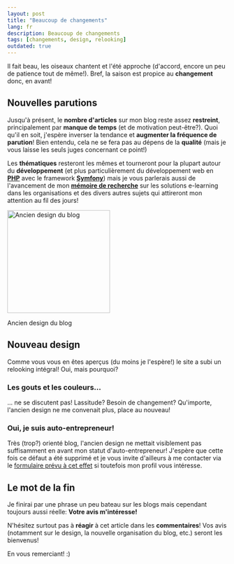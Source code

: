```yaml
---
layout: post
title: "Beaucoup de changements"
lang: fr
description: Beaucoup de changements
tags: [changements, design, relooking]
outdated: true
---
```


Il fait beau, les oiseaux chantent et l'été approche (d'accord, encore un peu de patience tout de même!). Bref, la saison est propice au **changement** donc, en avant!

## Nouvelles parutions

Jusqu'à présent, le **nombre d'articles** sur mon blog reste assez **restreint**, principalement par **manque de temps** (et de motivation peut-être?). Quoi qu'il en soit, j'espère inverser la tendance et **augmenter la fréquence de parution**! Bien entendu, cela ne se fera pas au dépens de la **qualité** (mais je vous laisse les seuls juges concernant ce point!)

Les **thématiques** resteront les mêmes et tourneront pour la plupart autour du **développement** (et plus particulièrement du développement web en **<a title="Tous les articles concernant PHP" href="http://www.odolbeau.fr/tag/php">PHP</a>** avec le framework **<a title="Tous les articles concernant Symfony" href="http://www.odolbeau.fr/tag/symfony">Symfony</a>**) mais je vous parlerais aussi de l'avancement de mon **<a title="Tous les articles relatifs à mon mémoire de recherche" href="http://www.odolbeau.fr/tag/memoire-de-recherche">mémoire de recherche</a>** sur les solutions e-learning dans les organisations et des divers autres sujets qui attireront mon attention au fil des jours!

<div class="img-container-medium alignright">
    <img title="Ancien design du blog" src="/images/posts/2010-05-19/ancien-design.png" alt="Ancien design du blog" width="235" height="235" />
    <p class="legend">
        Ancien design du blog
    </p>
</div>

## Nouveau design

Comme vous vous en êtes aperçus (du moins je l'espère!) le site a subi un relooking intégral! Oui, mais pourquoi?

### Les gouts et les couleurs...

... ne se discutent pas! Lassitude? Besoin de changement? Qu'importe, l'ancien design ne me convenait plus, place au nouveau!

### Oui, je suis auto-entrepreneur!

Très (trop?) orienté blog, l'ancien design ne mettait visiblement pas suffisamment en avant mon statut d'auto-entrepreneur! J'espère que cette fois ce défaut a été supprimé et je vous invite d'ailleurs à me contacter via le <a title="Contact" href="http://www.odolbeau.fr/contact">formulaire prévu à cet effet</a> si toutefois mon profil vous intéresse.

## Le mot de la fin

Je finirai par une phrase un peu bateau sur les blogs mais cependant toujours aussi réelle: **Votre avis m'intéresse!**

N'hésitez surtout pas à **réagir** à cet article dans les **commentaires**! Vos avis (notamment sur le design, la nouvelle organisation du blog, etc.) seront les bienvenus!

En vous remerciant! :)
